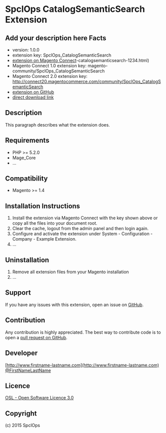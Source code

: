 SpclOps CatalogSemanticSearch Extension
=====================
Add your description here
Facts
-----
- version: 1.0.0
- extension key: SpclOps_CatalogSemanticSearch
- [extension on Magento Connect](http://www.magentocommerce.com/magento-connect/spclops)-catalogsemanticsearch-1234.html)
- Magento Connect 1.0 extension key: magento-community/SpclOps_CatalogSemanticSearch
- Magento Connect 2.0 extension key: http://connect20.magentocommerce.com/community/SpclOps_CatalogSemanticSearch
- [extension on GitHub](https://github.com/spclops/SpclOps_CatalogSemanticSearch)
- [direct download link](http://connect.magentocommerce.com/community/get/SpclOps_CatalogSemanticSearch-1.0.0.tgz)

Description
-----------
This paragraph describes what the extension does.

Requirements
------------
- PHP >= 5.2.0
- Mage_Core
- ...

Compatibility
-------------
- Magento >= 1.4

Installation Instructions
-------------------------
1. Install the extension via Magento Connect with the key shown above or copy all the files into your document root.
2. Clear the cache, logout from the admin panel and then login again.
3. Configure and activate the extension under System - Configuration - Company - Example Extension.
4. ...

Uninstallation
--------------
1. Remove all extension files from your Magento installation
2. ...

Support
-------
If you have any issues with this extension, open an issue on [GitHub](https://github.com/spclops/SpclOps_CatalogSemanticSearch/issues).

Contribution
------------
Any contribution is highly appreciated. The best way to contribute code is to open a [pull request on GitHub](https://help.github.com/articles/using-pull-requests).

Developer
---------

[http://www.firstname-lastname.com](http://www.firstname-lastname.com)
[@FirstNameLastName](https://twitter.com/FirstNameLastName)

Licence
-------
[OSL - Open Software Licence 3.0](http://opensource.org/licenses/osl-3.0.php)

Copyright
---------
(c) 2015 SpclOps
